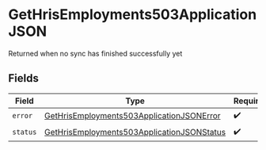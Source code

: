 # GetHrisEmployments503ApplicationJSON

Returned when no sync has finished successfully yet


## Fields

| Field                                                                                                               | Type                                                                                                                | Required                                                                                                            | Description                                                                                                         |
| ------------------------------------------------------------------------------------------------------------------- | ------------------------------------------------------------------------------------------------------------------- | ------------------------------------------------------------------------------------------------------------------- | ------------------------------------------------------------------------------------------------------------------- |
| `error`                                                                                                             | [GetHrisEmployments503ApplicationJSONError](../../models/operations/gethrisemployments503applicationjsonerror.md)   | :heavy_check_mark:                                                                                                  | N/A                                                                                                                 |
| `status`                                                                                                            | [GetHrisEmployments503ApplicationJSONStatus](../../models/operations/gethrisemployments503applicationjsonstatus.md) | :heavy_check_mark:                                                                                                  | N/A                                                                                                                 |